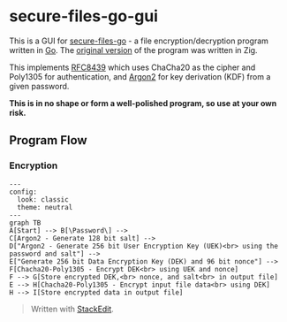 # secure-files-go-gui

This is a GUI for [secure-files-go](https://github.com/darshanags/secure-files-go) - a file encryption/decryption program written in [Go](https://go.dev/). The [original version](https://github.com/darshanags/secure-files) of the program was written in Zig.

This implements [RFC8439](https://datatracker.ietf.org/doc/html/rfc8439) which uses ChaCha20 as the cipher and Poly1305 for authentication, and [Argon2](https://datatracker.ietf.org/doc/html/rfc9106) for key derivation (KDF) from a given password.

**This is in no shape or form a well-polished program, so use at your own risk.**

## Program Flow
### Encryption
```mermaid
---
config:
  look: classic
  theme: neutral
---
graph TB
A[Start] --> B[\Password\] --> 
C[Argon2 - Generate 128 bit salt] --> 
D["Argon2 - Generate 256 bit User Encryption Key (UEK)<br> using the password and salt"] -->
E["Generate 256 bit Data Encryption Key (DEK) and 96 bit nonce"] -->
F[Chacha20-Poly1305 - Encrypt DEK<br> using UEK and nonce]
F --> G[Store encrypted DEK,<br> nonce, and salt<br> in output file]
E --> H[Chacha20-Poly1305 - Encrypt input file data<br> using DEK]
H --> I[Store encrypted data in output file]
```

> Written with [StackEdit](https://stackedit.io/).
